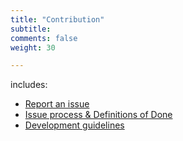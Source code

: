 ```yaml
---
title: "Contribution"
subtitle: 
comments: false
weight: 30

---
```


includes:

* [Report an issue](/contribution/report-an-issue)
* [Issue process & Definitions of Done](/contribution/issue-process)
* [Development guidelines](/contribution/development-guidelines)


